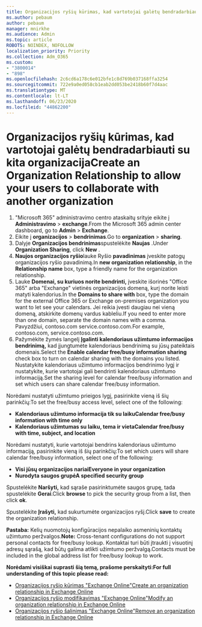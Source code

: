 ```yaml
---
title: Organizacijos ryšių kūrimas, kad vartotojai galėtų bendradarbiauti su kita organizacija
ms.author: pebaum
author: pebaum
manager: mnirkhe
ms.audience: Admin
ms.topic: article
ROBOTS: NOINDEX, NOFOLLOW
localization_priority: Priority
ms.collection: Adm_O365
ms.custom:
- "3800014"
- "898"
ms.openlocfilehash: 2c6cd6a178c6e012bfe1c8d769b037168ffa3254
ms.sourcegitcommit: 722e9a0ed058cb1eab2dd053be2418b60f7d4aac
ms.translationtype: MT
ms.contentlocale: lt-LT
ms.lasthandoff: 06/23/2020
ms.locfileid: "44862200"
---
```

# <a name="create-an-organization-relationship-to-allow-your-users-to-collaborate-with-another-organization"></a><span data-ttu-id="f8881-102">Organizacijos ryšių kūrimas, kad vartotojai galėtų bendradarbiauti su kita organizacija</span><span class="sxs-lookup"><span data-stu-id="f8881-102">Create an Organization Relationship to allow your users to collaborate with another organization</span></span>

1. <span data-ttu-id="f8881-103">"Microsoft 365" administravimo centro ataskaitų srityje eikite į **Administravimo**  >  **exchange**.</span><span class="sxs-lookup"><span data-stu-id="f8881-103">From the Microsoft 365 admin center dashboard, go to **Admin** > **Exchange**.</span></span>
2. <span data-ttu-id="f8881-104">Eikite į **organizacijos**  >  **bendrinimas**.</span><span class="sxs-lookup"><span data-stu-id="f8881-104">Go to **organization** > **sharing**.</span></span>
3. <span data-ttu-id="f8881-105">Dalyje **Organizacijos bendrinimas**spustelėkite **Naujas** .</span><span class="sxs-lookup"><span data-stu-id="f8881-105">Under **Organization Sharing**, click **New** .</span></span>
4. <span data-ttu-id="f8881-106">**Naujos organizacijos ryšio**lauke Ryšio **pavadinimas** įveskite patogų organizacijos ryšio pavadinimą.</span><span class="sxs-lookup"><span data-stu-id="f8881-106">In **new organization relationship**, in the **Relationship name** box, type a friendly name for the organization relationship.</span></span>
5. <span data-ttu-id="f8881-107">Lauke **Domenai, su kuriuos norite bendrinti,** įveskite išorinės "Office 365" arba "Exchange" vietinės organizacijos domeną, kurį norite leisti matyti kalendorius.</span><span class="sxs-lookup"><span data-stu-id="f8881-107">In the **Domains to share with** box, type the domain for the external Office 365 or Exchange on-premises organization you want to let see your calendars.</span></span> <span data-ttu-id="f8881-108">Jei reikia įvesti daugiau nei vieną domeną, atskirkite domenų vardus kableliu.</span><span class="sxs-lookup"><span data-stu-id="f8881-108">If you need to enter more than one domain, separate the domain names with a comma.</span></span> <span data-ttu-id="f8881-109">Pavyzdžiui, contoso.com service.contoso.com.</span><span class="sxs-lookup"><span data-stu-id="f8881-109">For example, contoso.com, service.contoso.com.</span></span>
6. <span data-ttu-id="f8881-110">Pažymėkite žymės langelį **Įgalinti kalendoriaus užimtumo informacijos bendrinimą,** kad įjungtumėte kalendoriaus bendrinimą su jūsų pateiktais domenais.</span><span class="sxs-lookup"><span data-stu-id="f8881-110">Select the **Enable calendar free/busy information sharing** check box to turn on calendar sharing with the domains you listed.</span></span> <span data-ttu-id="f8881-111">Nustatykite kalendoriaus užimtumo informacijos bendrinimo lygį ir nustatykite, kurie vartotojai gali bendrinti kalendoriaus užimtumo informaciją.</span><span class="sxs-lookup"><span data-stu-id="f8881-111">Set the sharing level for calendar free/busy information and set which users can share calendar free/busy information.</span></span>  

<span data-ttu-id="f8881-112">Norėdami nustatyti užimtumo prieigos lygį, pasirinkite vieną iš šių parinkčių:</span><span class="sxs-lookup"><span data-stu-id="f8881-112">To set the free/busy access level, select one of the following:</span></span>

- <span data-ttu-id="f8881-113">**Kalendoriaus užimtumo informacija tik su laiku**</span><span class="sxs-lookup"><span data-stu-id="f8881-113">**Calendar free/busy information with time only**</span></span>
- <span data-ttu-id="f8881-114">**Kalendoriaus užimtumas su laiku, tema ir vieta**</span><span class="sxs-lookup"><span data-stu-id="f8881-114">**Calendar free/busy with time, subject, and location**</span></span>  

 <span data-ttu-id="f8881-115">Norėdami nustatyti, kurie vartotojai bendrins kalendoriaus užimtumo informaciją, pasirinkite vieną iš šių parinkčių:</span><span class="sxs-lookup"><span data-stu-id="f8881-115">To set which users will share calendar free/busy information, select one of the following:</span></span>

- <span data-ttu-id="f8881-116">**Visi jūsų organizacijos nariai**</span><span class="sxs-lookup"><span data-stu-id="f8881-116">**Everyone in your organization**</span></span>
- <span data-ttu-id="f8881-117">**Nurodyta saugos grupė**</span><span class="sxs-lookup"><span data-stu-id="f8881-117">**A specified security group**</span></span>  

<span data-ttu-id="f8881-118">Spustelėkite **Naršyti,** kad sąraše pasirinktumėte saugos grupę, tada spustelėkite **Gerai**.</span><span class="sxs-lookup"><span data-stu-id="f8881-118">Click **browse** to pick the security group from a list, then click **ok**.</span></span>

<span data-ttu-id="f8881-119">Spustelėkite **Įrašyti,** kad sukurtumėte organizacijos ryšį.</span><span class="sxs-lookup"><span data-stu-id="f8881-119">Click **save** to create the organization relationship.</span></span>  

<span data-ttu-id="f8881-120">**Pastaba:** Kelių nuomotojų konfigūracijos nepalaiko asmeninių kontaktų užimtumo peržvalgos.</span><span class="sxs-lookup"><span data-stu-id="f8881-120">**Note:** Cross-tenant configurations do not support personal contacts for free/busy lookup.</span></span> <span data-ttu-id="f8881-121">Kontaktai turi būti įtraukti į visuotinį adresų sąrašą, kad būtų galima atlikti užimtumo peržvalgą.</span><span class="sxs-lookup"><span data-stu-id="f8881-121">Contacts must be included in the global address list for free/busy lookup to work.</span></span>

<span data-ttu-id="f8881-122">**Norėdami visiškai suprasti šią temą, prašome perskaityti:**</span><span class="sxs-lookup"><span data-stu-id="f8881-122">**For full understanding of this topic please read:**</span></span>

- [<span data-ttu-id="f8881-123">Organizacijos ryšio kūrimas "Exchange Online"</span><span class="sxs-lookup"><span data-stu-id="f8881-123">Create an organization relationship in Exchange Online</span></span>](https://docs.microsoft.com/exchange/sharing/organization-relationships/create-an-organization-relationship)
- [<span data-ttu-id="f8881-124">Organizacijos ryšio modifikavimas "Exchange Online"</span><span class="sxs-lookup"><span data-stu-id="f8881-124">Modify an organization relationship in Exchange Online</span></span>](https://docs.microsoft.com/exchange/sharing/organization-relationships/modify-an-organization-relationship)
- [<span data-ttu-id="f8881-125">Organizacijos ryšio šalinimas "Exchange Online"</span><span class="sxs-lookup"><span data-stu-id="f8881-125">Remove an organization relationship in Exchange Online</span></span>](https://docs.microsoft.com/exchange/sharing/organization-relationships/remove-an-organization-relationship)
